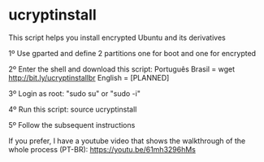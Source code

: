 # ucryptinstall

This script helps you install encrypted Ubuntu and its derivatives

1º Use gparted and define 2 partitions one for boot and one for
encrypted

2º Enter the shell and download this script: 
Português Brasil = wget http://bit.ly/ucryptinstallbr
English = [PLANNED]

3º Login as root: "sudo su" or "sudo -i"

4º Run this script: source ucryptinstall

5º Follow the subsequent instructions

If you prefer, I have a youtube video that shows the walkthrough of the whole process (PT-BR):
https://youtu.be/61mh3296hMs
